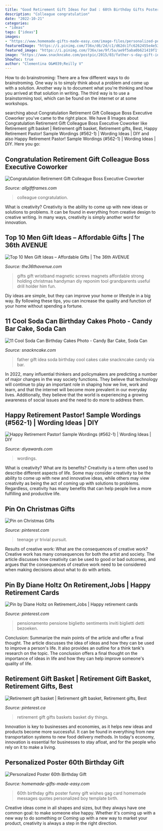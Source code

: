 ```yaml
---
title: "Good Retirement Gift Ideas For Dad : 60th Birthday Gifts Poster Funny Gift Wishes Gag Card Homemade Messages Quotes Personalized Boy Template Birth"
description: "Colleague congratulation"
date: "2022-10-21"
categories:
- "ideas"
tags: ["ideas"]
images:
- "https://www.homemade-gifts-made-easy.com/image-files/personalized-poster-60th-birthday-gift-boy-600x900.jpg"
featuredImage: "https://i.pinimg.com/736x/d6/2d/c1/d62dc1fc6262455e4e53c91471c776ee.jpg"
featured_image: "https://i.pinimg.com/736x/ae/9f/5a/ae9f5aba0b621419f1f5a42dcee277a1--retirement-gifts-gift-baskets.jpg"
image: "https://www.snackncake.com/postpic/2015/03/father-s-day-gift-idea_501119.jpg"
ShowToc: true
author: "Clementina O&#039;Reilly V"
---
```



How to do brainstroming:
There are a few different ways to do brainstroming. One way is to simply think about a problem and come up with a solution. Another way is to document what you're thinking and how you arrived at that solution in writing. The third way is to use a brainstorming tool, which can be found on the internet or at some workshops.

	

		
searching about Congratulation Retirement Gift Colleague Boss Executive Coworker you've came to the right place. We have 8 Images about Congratulation Retirement Gift Colleague Boss Executive Coworker like Retirement gift basket | Retirement gift basket, Retirement gifts, Best, Happy Retirement Pastor! Sample Wordings (#562-1) | Wording Ideas | DIY and also Happy Retirement Pastor! Sample Wordings (#562-1) | Wording Ideas | DIY. Here you go:
		
    
## Congratulation Retirement Gift Colleague Boss Executive Coworker

<img loading=lazy src="https://cdn.shopify.com/s/files/1/0951/7748/products/Clock-PC-Retirement_grande.jpg?v=1463805416" onerror="this.onerror=null;this.src='https://tse1.mm.bing.net/th?id=OIP.kSybyuHTjq9meAkGeIC81QHaIf&amp;pid=15.1';" alt="Congratulation Retirement Gift Colleague Boss Executive Coworker">

_Source: allgiftframes.com_

>colleague congratulation. 

	

What is creativity?
Creativity is the ability to come up with new ideas or solutions to problems. It can be found in everything from creative design to creative writing. In many ways, creativity is simply another word for innovation.

    
## Top 10 Men Gift Ideas – Affordable Gifts | The 36th AVENUE

<img loading=lazy src="https://www.the36thavenue.com/wp-content/uploads/2017/11/gifts-1.jpg" onerror="this.onerror=null;this.src='https://tse1.mm.bing.net/th?id=OIP.Pz5o-arrOQMmZtc8Ut6quQHaHa&amp;pid=15.1';" alt="Top 10 Men Gift Ideas – Affordable Gifts | The 36th AVENUE">

_Source: the36thavenue.com_

>gifts gift wristband magnetic screws magnets affordable strong holding christmas handyman diy reponim tool grandparents useful drill holder him fun. 

	

Diy ideas are simple, but they can improve your home or lifestyle in a big way. By following these tips, you can increase the quality and function of your home without spending a fortune.

    
## 11 Cool Soda Can Birthday Cakes Photo - Candy Bar Cake, Soda Can

<img loading=lazy src="https://www.snackncake.com/postpic/2015/03/father-s-day-gift-idea_501119.jpg" onerror="this.onerror=null;this.src='https://tse3.mm.bing.net/th?id=OIP.CfZ-zM0NAuo4ks9ChL7OzQHaJ_&amp;pid=15.1';" alt="11 Cool Soda Can Birthday Cakes Photo - Candy Bar Cake, Soda Can">

_Source: snackncake.com_

>father gift idea soda birthday cool cakes cake snackncake candy via bar. 

	

In 2022, many influential thinkers and policymakers are predicting a number of major changes in the way society functions. They believe that technology will continue to play an important role in shaping how we live, work and learn, and that the internet will become more prevalent in our everyday lives. Additionally, they believe that the world is experiencing a growing awareness of social issues and the need to do more to address them.

    
## Happy Retirement Pastor! Sample Wordings (#562-1) | Wording Ideas | DIY

<img loading=lazy src="https://www.diyawards.com/images/products/themes/google_ad.white/609-sample-detail-wedge-pastoral-retirement-plaque-1223.jpg" onerror="this.onerror=null;this.src='https://tse2.mm.bing.net/th?id=OIP.Emo0M82TESBc4Uzi-peNpQHaHa&amp;pid=15.1';" alt="Happy Retirement Pastor! Sample Wordings (#562-1) | Wording Ideas | DIY">

_Source: diyawards.com_

>wordings. 

	

What is creativity? What are its benefits?
Creativity is a term often used to describe different aspects of life. Some may consider creativity to be the ability to come up with new and innovative ideas, while others may view creativity as being the act of coming up with solutions to problems. Regardless, creativity has many benefits that can help people live a more fulfilling and productive life.

    
## Pin On Christmas Gifts

<img loading=lazy src="https://i.pinimg.com/736x/d6/2d/c1/d62dc1fc6262455e4e53c91471c776ee.jpg" onerror="this.onerror=null;this.src='https://tse2.mm.bing.net/th?id=OIP.5-3dKVhlVUkWE72TaYH9UgHaOG&amp;pid=15.1';" alt="Pin on Christmas Gifts">

_Source: pinterest.com_

>teenage yr trivial pursuit. 

	

Results of creative work: What are the consequences of creative work?
Creative work has many consequences for both the artist and society. The article discusses how creativity can be used to good or bad outcomes, and argues that the consequences of creative work need to be considered when making decisions about what to do with artists.

    
## Pin By Diane Holtz On Retirement,Jobs | Happy Retirement Cards

<img loading=lazy src="https://i.pinimg.com/736x/e3/50/06/e350060b5f3da1d9e77f2ac9db58b93b.jpg" onerror="this.onerror=null;this.src='https://tse3.mm.bing.net/th?id=OIP.OY2FOpCUpb_wBPNNg0S0SgHaJ4&amp;pid=15.1';" alt="Pin by Diane Holtz on Retirement,Jobs | Happy retirement cards">

_Source: pinterest.com_

>pensionamento pensione biglietto sentiments inviti biglietti detti bezoeken. 

	

Conclusion: Summarize the main points of the article and offer a final thought.
The article discusses the idea of ideas and how they can be used to improve a person's life. It also provides an outline for a think tank's research on the topic. The conclusion offers a final thought on the importance of ideas in life and how they can help improve someone's quality of life.

    
## Retirement Gift Basket | Retirement Gift Basket, Retirement Gifts, Best

<img loading=lazy src="https://i.pinimg.com/736x/ae/9f/5a/ae9f5aba0b621419f1f5a42dcee277a1--retirement-gifts-gift-baskets.jpg" onerror="this.onerror=null;this.src='https://tse1.mm.bing.net/th?id=OIP.w5eLV8d8b98OwGrfjk6bXQHaJ6&amp;pid=15.1';" alt="Retirement gift basket | Retirement gift basket, Retirement gifts, Best">

_Source: pinterest.ca_

>retirement gift gifts baskets basket diy things. 

	

Innovation is key to businesses and economies, as it helps new ideas and products become more successful. It can be found in everything from new transportation systems to new food delivery methods. In today's economy, innovation is essential for businesses to stay afloat, and for the people who rely on it to make a living.

    
## Personalized Poster 60th Birthday Gift

<img loading=lazy src="https://www.homemade-gifts-made-easy.com/image-files/personalized-poster-60th-birthday-gift-boy-600x900.jpg" onerror="this.onerror=null;this.src='https://tse2.mm.bing.net/th?id=OIP.gXNdyXSjMy2wvicczhrqgQHaLH&amp;pid=15.1';" alt="Personalized Poster 60th Birthday Gift">

_Source: homemade-gifts-made-easy.com_

>60th birthday gifts poster funny gift wishes gag card homemade messages quotes personalized boy template birth. 

	

Creative ideas come in all shapes and sizes, but they always have one common goal: to make someone else happy. Whether it's coming up with a new way to do something or Coming up with a new way to market your product, creativity is always a step in the right direction.

